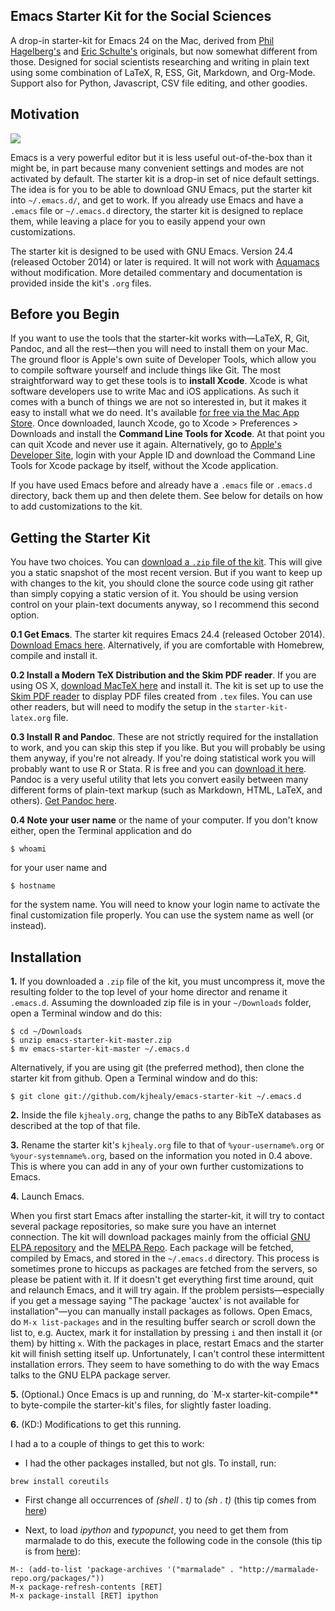 ## Emacs Starter Kit for the Social Sciences

A drop-in starter-kit for Emacs 24 on the Mac, derived from
[Phil Hagelberg's](https://github.com/technomancy) and
[Eric Schulte's](https://github.com/eschulte/) originals, but now
somewhat different from those. Designed for social scientists
researching and writing in plain text using some combination of LaTeX,
R, ESS, Git, Markdown, and Org-Mode. Support also for Python,
Javascript, CSV file editing, and other goodies.

## Motivation

[![](http://kieranhealy.org/img/emacs-starter-kit.jpg)](http://kieranhealy.org/img/emacs-starter-kit.jpg)

Emacs is a very powerful
editor but it is less useful out-of-the-box than it might be, in part
because many convenient settings and modes are not activated by default.
The starter kit is a drop-in set of nice default settings. The idea is
for you to be able to download GNU Emacs, put the starter kit into
`~/.emacs.d/`, and get to work. If you already use Emacs and have a
`.emacs` file or `~/.emacs.d` directory, the starter kit is designed to
replace them, while leaving a place for you to easily append your own
customizations.

The starter kit is designed to be used with GNU Emacs. Version 24.4
(released October 2014) or later is required. It will not work with
[Aquamacs](http://aquamacs.org/ "Aquamacs: Emacs for Mac OS X") without
modification. More detailed commentary and documentation is provided
inside the kit's `.org` files.

## Before you Begin

If you want to use the tools that the starter-kit works with—LaTeX, R,
Git, Pandoc, and all the rest—then you will need to install them on your
Mac. The ground floor is Apple's own suite of Developer Tools, which
allow you to compile software yourself and include things like Git. The
most straightforward way to get these tools is to **install Xcode**.
Xcode is what software developers use to write Mac and iOS applications.
As such it comes with a bunch of things we are not so interested in, but
it makes it easy to install what we do need. It's available [for free
via the Mac App Store](https://developer.apple.com/xcode/). Once
downloaded, launch Xcode, go to Xcode &gt; Preferences &gt; Downloads
and install the **Command Line Tools for Xcode**. At that point you can
quit Xcode and never use it again. Alternatively, go to [Apple's
Developer Site](https://developer.apple.com/), login with your Apple ID
and download the Command Line Tools for Xcode package by itself, without
the Xcode application.

If you have used Emacs before and already have a `.emacs` file or
`.emacs.d` directory, back them up and then delete them. See below for
details on how to add customizations to the kit.

## Getting the Starter Kit ##

You have two choices. You can [download a `.zip` file of the
kit](https://github.com/kjhealy/emacs-starter-kit/archive/master.zip).
This will give you a static snapshot of the most recent version. But if
you want to keep up with changes to the kit, you should clone the source
code using git rather than simply copying a static version of it. You
should be using version control on your plain-text documents anyway, so
I recommend this second option.

**0.1 Get Emacs**. The starter kit requires Emacs 24.4 (released October
2014). [Download Emacs
here](http://emacsformacosx.com/ "GNU Emacs For Mac OS X").
Alternatively, if you are comfortable with Homebrew, compile and install
it.

**0.2 Install a Modern TeX Distribution and the Skim PDF reader**. If
you are using OS X, [download MacTeX
here](http://www.tug.org/mactex/ "MacTeX - TeX Users Group") and install
it. The kit is set up to use the [Skim PDF
reader](http://skim-app.sourceforge.net) to display PDF files created
from `.tex` files. You can use other readers, but will need to modify
the setup in the `starter-kit-latex.org` file.

**0.3 Install R and Pandoc**. These are not strictly required for the
installation to work, and you can skip this step if you like. But you
will probably be using them anyway, if you're not already. If you're
doing statistical work you will probably want to use R or Stata. R is
free and you can [download it here](http://www.r-project.org). Pandoc is
a very useful utility that lets you convert easily between many
different forms of plain-text markup (such as Markdown, HTML, LaTeX, and
others). [Get Pandoc here](http://johnmacfarlane.net/pandoc/).

**0.4 Note your user name** or the name of your computer. If you don't
know either, open the Terminal application and do

    $ whoami

for your user name and

    $ hostname

for the system name. You will need to know your login name to activate
the final customization file properly. You can use the system name as
well (or instead).

## Installation ##

**1.** If you downloaded a `.zip` file of the kit, you must uncompress
it, move the resulting folder to the top level of your home director and
rename it `.emacs.d`. Assuming the downloaded zip file is in your
`~/Downloads` folder, open a Terminal window and do this:

    $ cd ~/Downloads
    $ unzip emacs-starter-kit-master.zip
    $ mv emacs-starter-kit-master ~/.emacs.d

Alternatively, if you are using git (the preferred method), then clone
the starter kit from github. Open a Terminal window and do this:

    $ git clone git://github.com/kjhealy/emacs-starter-kit ~/.emacs.d

**2.** Inside the file `kjhealy.org`, change the paths to any BibTeX
databases as described at the top of that file.

**3.** Rename the starter kit's `kjhealy.org` file to that of
`%your-username%.org` or `%your-systemname%.org`, based on the
information you noted in 0.4 above. This is where you can add in any of
your own further customizations to Emacs.

**4.** Launch Emacs.

When you first start Emacs after installing the starter-kit, it will try
to contact several package repositories, so make sure you have an
internet connection. The kit will download packages mainly from the
official [GNU ELPA
repository](http://http://elpa.gnu.org "Welcome to ELPA") and the [MELPA
Repo](http://melpa.milkbox.net "MELPA"). Each package will be fetched,
compiled by Emacs, and stored in the `~/.emacs.d` directory. This
process is sometimes prone to hiccups as packages are fetched from the
servers, so please be patient with it. If it doesn't get everything
first time around, quit and relaunch Emacs, and it will try again. If
the problem persists—especially if you get a message saying "The package
'auctex' is not available for installation"—you can manually install
packages as follows. Open Emacs, do `M-x list-packages` and in the
resulting buffer search or scroll down the list to, e.g. Auctex, mark it
for installation by pressing `i` and then install it (or them) by
hitting `x`. With the packages in place, restart Emacs and the starter
kit will finish setting itself up. Unfortunately, I can't control these
intermittent installation errors. They seem to have something to do with
the way Emacs talks to the GNU ELPA package server.

**5.** (Optional.) Once Emacs is up and running, do
`M-x starter-kit-compile** to byte-compile the starter-kit's files, for
slightly faster loading.


**6.** (KD:) Modifications to get this running.

I had a to a couple of things to get this to work:

* I had the other packages installed, but not gls. To install, run:

```
brew install coreutils
```

* First change all occurrences of *(shell . t)* to *(sh . t)* (this tip comes from [here](https://emacs.stackexchange.com/questions/21366/should-i-have-removed-shell-t-to-clear-an-ob-shell-initialization-error?rq=1))

* Next, to load *ipython* and *typopunct*, you need to get them from marmalade to do this, execute the following code in the console (this tip is from [here](https://stackoverflow.com/questions/41966506/kieran-healy-emacs-25-1-1-starter-kit-install-error-magit-package-unavailable)):

```M-x package-refresh-contents [RET]
M-: (add-to-list 'package-archives '("marmalade" . "http://marmalade-repo.org/packages/"))
M-x package-refresh-contents [RET]
M-x package-install [RET] ipython
```


